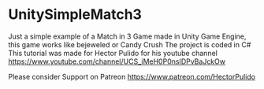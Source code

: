 # UnitySimpleMatch3
Just a simple example of a Match in 3 Game made in Unity Game Engine, this game works like bejeweled or Candy Crush
The project is coded in C#
This tutorial was made for Hector Pulido for his youtube channel https://www.youtube.com/channel/UCS_iMeH0P0nsIDPvBaJckOw

Please consider Support on Patreon https://www.patreon.com/HectorPulido
